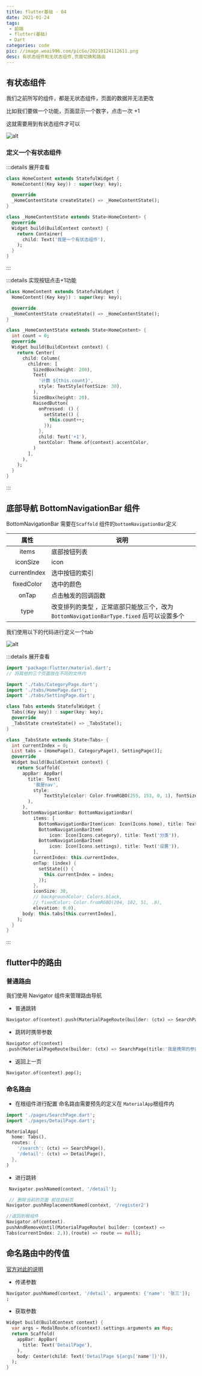 ```yaml
---
title: flutter基础 - 04
date: 2021-01-24
tags:
 - 前端
 - flutter(基础)
 - Dart
categories: code
pic: //image.woai996.com/picGo/20210124112611.png
desc: 有状态组件和无状态组件,页面切换和路由
---
```


## 有状态组件

我们之前所写的组件，都是无状态组件，页面的数据并无法更改

比如我们要做一个功能，页面显示一个数字，点击一次 +1 

这就需要用到有状态组件才可以

![alt](//image.woai996.com/picGo/20210124114445.png)

### 定义一个有状态组件

:::details 展开查看
```dart
class HomeContent extends StatefulWidget {
  HomeContent({Key key}) : super(key: key);

  @override
  _HomeContentState createState() => _HomeContentState();
}

class _HomeContentState extends State<HomeContent> {
  @override
  Widget build(BuildContext context) {
    return Container(
      child: Text('我是一个有状态组件'),
    );
  }
}
```
:::

:::details 实现按钮点击+1功能
```dart
class HomeContent extends StatefulWidget {
  HomeContent({Key key}) : super(key: key);

  @override
  _HomeContentState createState() => _HomeContentState();
}

class _HomeContentState extends State<HomeContent> {
  int count = 0;
  @override
  Widget build(BuildContext context) {
    return Center(
      child: Column(
        children: [
          SizedBox(height: 200),
          Text(
            '计数 ${this.count}',
            style: TextStyle(fontSize: 30),
          ),
          SizedBox(height: 20),
          RaisedButton(
            onPressed: () {
              setState(() {
                this.count++;
              });
            },
            child: Text('+1'),
            textColor: Theme.of(context).accentColor,
          )
        ],
      ),
    );
  }
}

```
:::


## 底部导航 BottomNavigationBar 组件

BottomNavigationBar 需要在`Scaffold` 组件的`bottomNavigationBar`定义

|   属性   |   说明   |
| :----------: | ------------------------ |
|   items   | 底部按钮列表 |
|   iconSize   | icon |
|   currentIndex   | 选中按钮的索引 |
|   fixedColor   | 选中的颜色 |
|   onTap   | 点击触发的回调函数 |
|   type   | 改变排列的类型 ，正常底部只能放三个，改为`BottomNavigationBarType.fixed` 后可以设置多个|

我们使用以下的代码进行定义一个tab

![alt](//image.woai996.com/picGo/20210124134509.png)

:::details 展开查看
```dart
import 'package:flutter/material.dart';
// 将其他的三个页面放在不同的文件内

import './tabs/CategoryPage.dart';
import './tabs/HomePage.dart';
import './tabs/SettingPage.dart';

class Tabs extends StatefulWidget {
  Tabs({Key key}) : super(key: key);
  @override
  _TabsState createState() => _TabsState();
}

class _TabsState extends State<Tabs> {
  int currentIndex = 0;
  List tabs = [HomePage(), CategoryPage(), SettingPage()];
  @override
  Widget build(BuildContext context) {
    return Scaffold(
      appBar: AppBar(
        title: Text(
          '我是nav',
          style:
              TextStyle(color: Color.fromRGBO(255, 153, 0, 1), fontSize: 20.0),
        ),
      ),
      bottomNavigationBar: BottomNavigationBar(
          items: [
            BottomNavigationBarItem(icon: Icon(Icons.home), title: Text('首页')),
            BottomNavigationBarItem(
                icon: Icon(Icons.category), title: Text('分类')),
            BottomNavigationBarItem(
                icon: Icon(Icons.settings), title: Text('设置')),
          ],
          currentIndex: this.currentIndex,
          onTap: (index) {
            setState(() {
              this.currentIndex = index;
            });
          },
          iconSize: 30,
          // backgroundColor: Colors.black,
          // fixedColor: Color.fromRGBO(204, 102, 51, .8),
          elevation: 0.0),
      body: this.tabs[this.currentIndex],
    );
  }
}

```
:::


## flutter中的路由

### 普通路由

我们使用 Navigator 组件来管理路由导航

- 普通跳转

```dart
Navigator.of(context).push(MaterialPageRoute(builder: (ctx) => SearchPage()));
```

- 跳转时携带参数

```dart
Navigator.of(context)
.push(MaterialPageRoute(builder: (ctx) => SearchPage(title:'我是携带的参数')));
```

- 返回上一页

```dart
Navigator.of(context).pop();
```

### 命名路由
- 在根组件进行配置
命名路由需要预先的定义在 `MaterialApp`根组件内

```dart
import './pages/SearchPage.dart';
import './pages/DetailPage.dart';

MaterialApp(
  home: Tabs(),
  routes: {
    '/search': (ctx) => SearchPage(),
    '/detail': (ctx) => DetailPage(),
  },
)
```

- 进行跳转

```dart
 Navigator.pushNamed(context, '/detail');

 // 删除当前的页面 前往目标页
Navigator.pushReplacementNamed(context, '/register2')

//返回到根组件
Navigator.of(context).
pushAndRemoveUntil(MaterialPageRoute( builder: (context) => 
Tabs(currentIndex: 2,)),(route) => route == null);
```



## 命名路由中的传值

[官方对此的说明](https://flutter.dev/docs/cookbook/navigation/navigate-with-arguments)

- 传递参数
```dart
Navigator.pushNamed(context, '/detail', arguments: {'name': '张三'});
;
```

- 获取参数
```dart
Widget build(BuildContext context) {
  var args = ModalRoute.of(context).settings.arguments as Map;
  return Scaffold(
    appBar: AppBar(
      title: Text('DetailPage'),
    ),
    body: Center(child: Text('DetailPage ${args['name']}')),
  );
}
```
